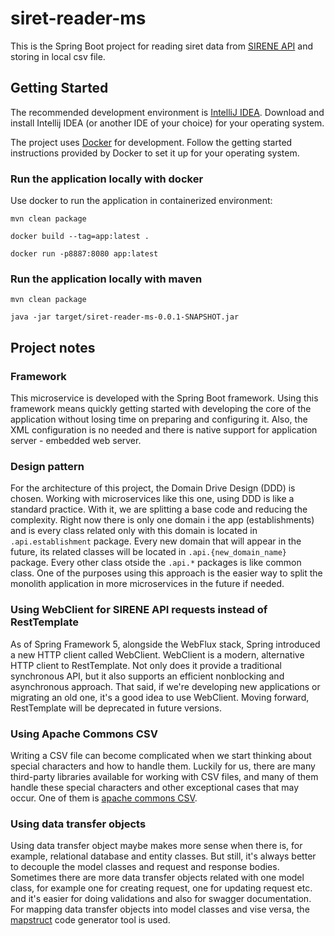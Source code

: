 # siret-reader-ms
This is the Spring Boot project for reading siret data from [SIRENE API](https://entreprise.data.gouv.fr/api_doc/sirene) and storing in local csv file.

## Getting Started
The recommended development environment is [IntelliJ IDEA](https://www.jetbrains.com/idea/download/).
Download and install Intellij IDEA (or another IDE of your choice) for your operating system.

The project uses [Docker](https://www.docker.com/) for development.
Follow the getting started instructions provided by Docker to set it up for your operating system.

### Run the application locally with docker
Use docker to run the application in containerized environment:
```
mvn clean package
```

```
docker build --tag=app:latest .
```

```
docker run -p8887:8080 app:latest
```

### Run the application locally with maven
```
mvn clean package
```

```
java -jar target/siret-reader-ms-0.0.1-SNAPSHOT.jar
```

## Project notes
### Framework
This microservice is developed with the Spring Boot framework. Using this framework means quickly getting started with developing the core of the application without losing time on preparing and configuring it.
Also, the XML configuration is no needed and there is native support for application server - embedded web server.

### Design pattern
For the architecture of this project, the Domain Drive Design (DDD) is chosen. Working with microservices like this one, using DDD is like a standard practice. With it, we are splitting a base code and reducing the complexity.
Right now there is only one domain i the app (establishments) and is every class related only with this domain is located in `.api.establishment` package. Every new domain that will appear in the future, its related classes will be located in `.api.{new_domain_name}` package. Every other class otside the `.api.*` packages is like common class.
One of the purposes using this approach is the easier way to split the monolith application in more microservices in the future if needed.

### Using WebClient for SIRENE API requests instead of RestTemplate
As of Spring Framework 5, alongside the WebFlux stack, Spring introduced a new HTTP client called WebClient.
WebClient is a modern, alternative HTTP client to RestTemplate. Not only does it provide a traditional synchronous API, but it also supports an efficient nonblocking and asynchronous approach.
That said, if we're developing new applications or migrating an old one, it's a good idea to use WebClient. Moving forward, RestTemplate will be deprecated in future versions.

### Using Apache Commons CSV
Writing a CSV file can become complicated when we start thinking about special characters and how to handle them.
Luckily for us, there are many third-party libraries available for working with CSV files, and many of them handle these special characters and other exceptional cases that may occur. One of them is [apache commons CSV](https://commons.apache.org/proper/commons-csv/).

### Using data transfer objects
Using data transfer object maybe makes more sense when there is, for example, relational database and entity classes. But still, it's always better to decouple the model classes and request and response bodies. Sometimes there are more data transfer objects related with one model class, for example one for creating request, one for updating request etc. and it's easier for doing validations and also for swagger documentation.
For mapping data transfer objects into model classes and vise versa, the [mapstruct](https://mapstruct.org/) code generator tool is used.  
